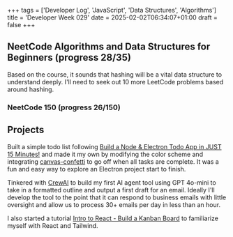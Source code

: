 +++
tags = ['Developer Log', 'JavaScript', 'Data Structures', 'Algorithms']
title = 'Developer Week 029'
date = 2025-02-02T06:34:07+01:00
draft = false
+++

## NeetCode Algorithms and Data Structures for Beginners (progress 28/35)

Based on the course, it sounds that hashing will be a vital data structure to understand deeply. I'll need to seek out 10 more LeetCode problems based around hashing.

### NeetCode 150 (progress 26/150)

## Projects

Built a simple todo list following [Build a Node & Electron Todo App in JUST 15 Minutes!](https://www.youtube.com/watch?v=vOEy18r1OuA) and made it my own by modifying the color scheme and integrating [canvas-confetti](https://github.com/catdad/canvas-confetti) to go off when all tasks are complete. It was a fun and easy way to explore an Electron project start to finish.

Tinkered with [CrewAI](https://www.crewai.com/open-source) to build my first AI agent tool using GPT 4o-mini to take in a formatted outline and output a first draft for an email. Ideally I'll develop the tool to the point that it can respond to business emails with little oversight and allow us to process 30+ emails per day in less than an hour.

I also started a tutorial [Intro to React - Build a Kanban Board](https://www.youtube.com/watch?v=gjrVCY3oPds&t=320s) to familiarize myself with React and Tailwind.
